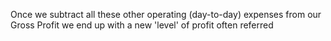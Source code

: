 Once we subtract all these other operating (day-to-day) expenses from our Gross Profit we end up with a new 'level' of profit often referred